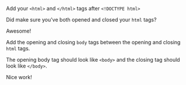 <!--- Instructions --->
Add your `<html>` and `</html>` tags after `<!DOCTYPE html>`

<!--- Negative --->
Did make sure you've both opened and closed your `html` tags?

<!--- Positive --->
Awesome!


<!--- Instructions --->
Add the opening and closing `body` tags between the opening and closing `html` tags.

<!--- Negative --->
The opening body tag should look like `<body>` and the closing tag should look like `</body>`.

<!--- Positive --->
Nice work!
